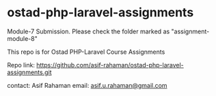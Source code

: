 # ostad-php-laravel-assignments

Module-7 Submission. Please check the folder marked as "assignment-module-8"

This repo is for Ostad PHP-Laravel Course Assignments

Repo link: https://github.com/asif-rahaman/ostad-php-laravel-assignments.git

contact:
Asif Rahaman
email: asif.u.rahaman@gmail.com
